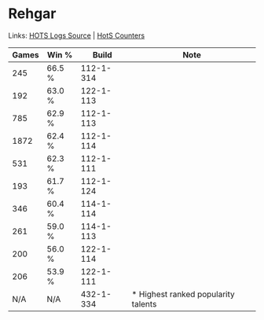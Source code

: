 # Rehgar

Links: [HOTS Logs Source](https://www.hotslogs.com/Sitewide/HeroDetails?Hero=Rehgar) | [HotS Counters](http://hotscounters.com/#/hero/Rehgar)

Games  | Win %  | Build     | Note
-----  | -----  | -----     | ----
245    | 66.5 % | 112-1-314 | 
192    | 63.0 % | 122-1-113 | 
785    | 62.9 % | 112-1-113 | 
1872   | 62.4 % | 112-1-114 | 
531    | 62.3 % | 112-1-111 | 
193    | 61.7 % | 112-1-124 | 
346    | 60.4 % | 114-1-114 | 
261    | 59.0 % | 114-1-113 | 
200    | 56.0 % | 122-1-114 | 
206    | 53.9 % | 122-1-111 | 
N/A    | N/A    | 432-1-334 | * Highest ranked popularity talents
